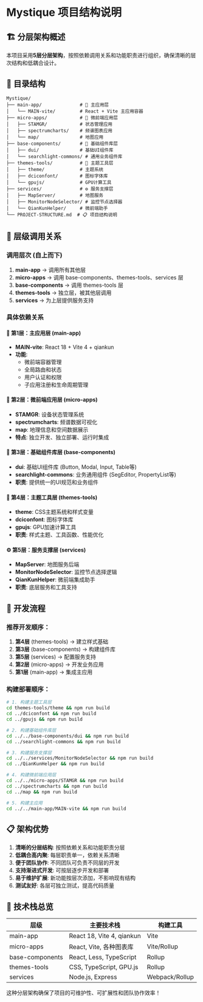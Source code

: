 # Mystique 项目结构说明

## 🏗️ 分层架构概述

本项目采用**5层分层架构**，按照依赖调用关系和功能职责进行组织，确保清晰的层次结构和低耦合设计。

## 📁 目录结构

```
Mystique/
├── main-app/              # 🎯 主应用层
│   └── MAIN-vite/         # React + Vite 主应用容器
├── micro-apps/            # 🔄 微前端应用层
│   ├── STAMGR/            # 状态管理应用
│   ├── spectrumcharts/    # 频谱图表应用
│   └── map/               # 地图应用
├── base-components/       # 🧱 基础组件库层
│   ├── dui/               # 基础UI组件库
│   └── searchlight-commons/ # 通用业务组件库
├── themes-tools/          # 🎨 主题工具层
│   ├── theme/             # 主题系统
│   ├── dciconfont/        # 图标字体库
│   └── gpujs/             # GPU计算工具
├── services/              # ⚙️ 服务支撑层
│   ├── MapServer/         # 地图服务
│   ├── MonitorNodeSelector/ # 监控节点选择器
│   └── QianKunHelper/     # 微前端助手
└── PROJECT-STRUCTURE.md  # 📋 项目结构说明
```

## 🔗 层级调用关系

### 调用层次 (自上而下)

1. **main-app** → 调用所有其他层
2. **micro-apps** → 调用 base-components、themes-tools、services 层
3. **base-components** → 调用 themes-tools 层
4. **themes-tools** → 独立层，被其他层调用
5. **services** → 为上层提供服务支持

### 具体依赖关系

#### 🎯 第1层：主应用层 (main-app)
- **MAIN-vite**: React 18 + Vite 4 + qiankun
- **功能**: 
  - 微前端容器管理
  - 全局路由和状态
  - 用户认证和权限
  - 子应用注册和生命周期管理

#### 🔄 第2层：微前端应用层 (micro-apps)
- **STAMGR**: 设备状态管理系统
- **spectrumcharts**: 频谱数据可视化
- **map**: 地理信息和空间数据展示
- **特点**: 独立开发、独立部署、运行时集成

#### 🧱 第3层：基础组件库层 (base-components)
- **dui**: 基础UI组件库 (Button, Modal, Input, Table等)
- **searchlight-commons**: 业务通用组件 (SegEditor, PropertyList等)
- **职责**: 提供统一的UI规范和业务组件

#### 🎨 第4层：主题工具层 (themes-tools)
- **theme**: CSS主题系统和样式变量
- **dciconfont**: 图标字体库
- **gpujs**: GPU加速计算工具
- **职责**: 样式主题、工具函数、性能优化

#### ⚙️ 第5层：服务支撑层 (services)
- **MapServer**: 地图服务后端
- **MonitorNodeSelector**: 监控节点选择逻辑
- **QianKunHelper**: 微前端集成助手
- **职责**: 底层服务和工具支持

## 🚀 开发流程

### 推荐开发顺序：

1. **第4层** (themes-tools) → 建立样式基础
2. **第3层** (base-components) → 构建组件库
3. **第5层** (services) → 配置服务支持
4. **第2层** (micro-apps) → 开发业务应用
5. **第1层** (main-app) → 集成主应用

### 构建部署顺序：

```bash
# 1. 构建主题工具层
cd themes-tools/theme && npm run build
cd ../dciconfont && npm run build
cd ../gpujs && npm run build

# 2. 构建基础组件库层
cd ../../base-components/dui && npm run build
cd ../searchlight-commons && npm run build

# 3. 构建服务支撑层
cd ../../services/MonitorNodeSelector && npm run build
cd ../QianKunHelper && npm run build

# 4. 构建微前端应用层
cd ../../micro-apps/STAMGR && npm run build
cd ../spectrumcharts && npm run build
cd ../map && npm run build

# 5. 构建主应用
cd ../../main-app/MAIN-vite && npm run build
```

## 📋 架构优势

1. **清晰的分层结构**: 按照依赖关系和功能职责分层
2. **低耦合高内聚**: 每层职责单一，依赖关系清晰
3. **便于团队协作**: 不同团队可负责不同层的开发
4. **支持渐进式开发**: 可按层逐步开发和部署
5. **易于维护扩展**: 新功能按层次添加，不影响现有结构
6. **测试友好**: 各层可独立测试，提高代码质量

## 🔧 技术栈总览

| 层级 | 主要技术栈 | 构建工具 |
|------|------------|----------|
| main-app | React 18, Vite 4, qiankun | Vite |
| micro-apps | React, Vite, 各种图表库 | Vite/Rollup |
| base-components | React, Less, TypeScript | Rollup |
| themes-tools | CSS, TypeScript, GPU.js | Rollup |
| services | Node.js, Express | Webpack/Rollup |

这种分层架构确保了项目的可维护性、可扩展性和团队协作效率！ 